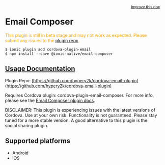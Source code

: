 <a style="float:right;font-size:12px;" href="http://github.com/driftyco/ionic-native/edit/master/src/@ionic-native/plugins/email-composer/index.ts#L23">
  Improve this doc
</a>

# Email Composer
  <p style="color:orange">
    This plugin is still in beta stage and may not work as expected. Please
    submit any issues to the <a target="_blank"
    href="/issues">plugin repo</a>.
  </p>


```
$ ionic plugin add cordova-plugin-email
$ npm install --save @ionic-native/email-composer
```

## [Usage Documentation](https://ionicframework.com/docs/native/email-composer/)

Plugin Repo: [https://github.com/hypery2k/cordova-email-plugin](https://github.com/hypery2k/cordova-email-plugin)

Requires Cordova plugin: cordova-plugin-email-composer. For more info, please see the [Email Composer plugin docs](https://github.com/hypery2k/cordova-email-plugin).

DISCLAIMER: This plugin is experiencing issues with the latest versions of Cordova. Use at your own risk. Functionality is not guaranteed. Please stay tuned for a more stable version.
A good alternative to this plugin is the social sharing plugin.

## Supported platforms
- Android
- iOS



